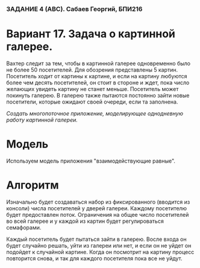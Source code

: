 ### ЗАДАНИЕ 4 (АВС). Сабаев Георгий, БПИ216
# Вариант 17. Задача о картинной галерее.

Вахтер следит за тем, чтобы в картинной галерее одновременно было не более 50 посетителей. Для обозрения представлены 5 картин. Посетитель ходит от картины к картине, и если на картину любуются более чем десять посетителей, он стоит в стороне и ждет, пока число желающих увидеть картину не станет меньше. Посетитель может покинуть галерею. В галерею также пытаются постоянно зайти новые посетители, которые ожидают своей очереди, если та заполнена. 

*Создать многопоточное приложение, моделирующее однодневную работу картинной галереи.*

# Модель

Используем модель приложения "взаимодействующие равные". 

# Алгоритм

Изначально будет создаваться набор из фиксированного (вводится из консоли) числа посетителей у дверей галереи.
Каждому посетителю будет предоставлен поток.
Ограничения на общее число посетителей во всей галерее и у каждой из картин будет регулироваться семафорами.

Каждый посетитель будет пытаться зайти в галерею.
Восле входа он будет случайно решать, уйти из галереи или нет, и если он не уйдет он подойдет к случайной картине.
Когда он посмотрит на картину процесс повторится снова, и так для каждого посетителя пока все не уйдут.
